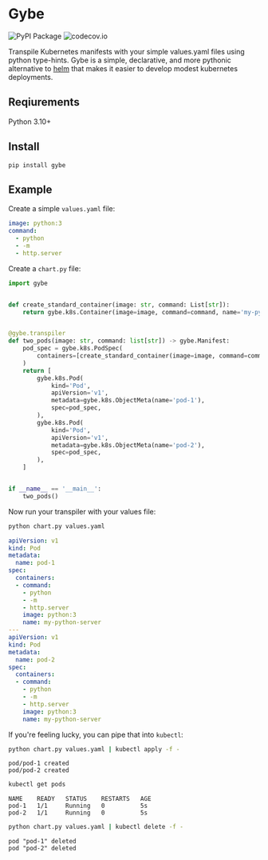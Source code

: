 # Gybe

![PyPI Package](https://img.shields.io/pypi/v/gybe?color=%2334D058&label=PyPI%20Package)
![codecov.io](https://codecov.io/github/petermorrow/gybe/coverage.svg?branch=main)

Transpile Kubernetes manifests with your simple values.yaml files using python type-hints.
Gybe is a simple, declarative, and more pythonic alternative to [helm](https://helm.sh/)
that makes it easier to develop modest kubernetes deployments.

## Reqiurements

Python 3.10+

## Install

```
pip install gybe
```

## Example

Create a simple `values.yaml` file:

```yaml
image: python:3
command:
  - python
  - -m
  - http.server
```

Create a `chart.py` file:

```python
import gybe


def create_standard_container(image: str, command: List[str]):
    return gybe.k8s.Container(image=image, command=command, name='my-python-server')


@gybe.transpiler
def two_pods(image: str, command: list[str]) -> gybe.Manifest:
    pod_spec = gybe.k8s.PodSpec(
        containers=[create_standard_container(image=image, command=command)],
    )
    return [
        gybe.k8s.Pod(
            kind='Pod',
            apiVersion='v1',
            metadata=gybe.k8s.ObjectMeta(name='pod-1'),
            spec=pod_spec,
        ),
        gybe.k8s.Pod(
            kind='Pod',
            apiVersion='v1',
            metadata=gybe.k8s.ObjectMeta(name='pod-2'),
            spec=pod_spec,
        ),
    ]


if __name__ == '__main__':
    two_pods()
```

Now run your transpiler with your values file:

```bash
python chart.py values.yaml
```

```yaml
apiVersion: v1
kind: Pod
metadata:
  name: pod-1
spec:
  containers:
  - command:
    - python
    - -m
    - http.server
    image: python:3
    name: my-python-server
---
apiVersion: v1
kind: Pod
metadata:
  name: pod-2
spec:
  containers:
  - command:
    - python
    - -m
    - http.server
    image: python:3
    name: my-python-server
```

If you're feeling lucky, you can pipe that into `kubectl`:

```bash
python chart.py values.yaml | kubectl apply -f -
```

```
pod/pod-1 created
pod/pod-2 created
```


```bash
kubectl get pods
```

```
NAME    READY   STATUS    RESTARTS   AGE
pod-1   1/1     Running   0          5s
pod-2   1/1     Running   0          5s
```

```bash
python chart.py values.yaml | kubectl delete -f -
```

```
pod "pod-1" deleted
pod "pod-2" deleted
```

